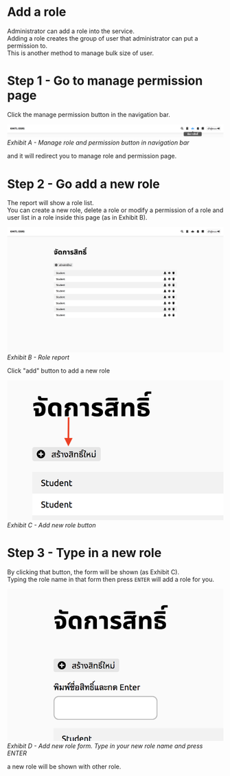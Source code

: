 # Add a role
Administrator can add a role into the service.<br>
Adding a role creates the group of user that administrator can put a permission to.<br>
This is another method to manage bulk size of user.

# Step 1 - Go to manage permission page
Click the manage permission button in the navigation bar.

![](../../img/navigation-bar/permission-button.png)
*Exhibit A - Manage role and permission button in navigation bar*

and it will redirect you to manage role and permission page.

# Step 2 - Go add a new role
The report will show a role list.<br>
You can create a new role, delete a role or modify a permission of a role and user list in a role inside this page (as in Exhibit B).

![](../../img/manage-role-permission/overall.png)
*Exhibit B - Role report*

Click "add" button to add a new role

![Add new role](../../img/manage-role-permission/add-role-button.png)
*Exhibit C - Add new role button*

# Step 3 - Type in a new role
By clicking that button, the form will be shown (as Exhibit C). <br>
Typing the role name in that form then press `ENTER` will add a role for you.

![](../../img/manage-role-permission/add-role-form.png)
*Exhibit D - Add new role form. Type in your new role name and press ENTER*

a new role will be shown with other role.
